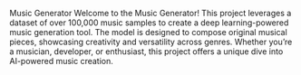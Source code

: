 Music Generator
Welcome to the Music Generator! This project leverages a dataset of over 100,000 music samples to create a deep learning-powered music generation tool. The model is designed to compose original musical pieces, showcasing creativity and versatility across genres. Whether you’re a musician, developer, or enthusiast, this project offers a unique dive into AI-powered music creation.

